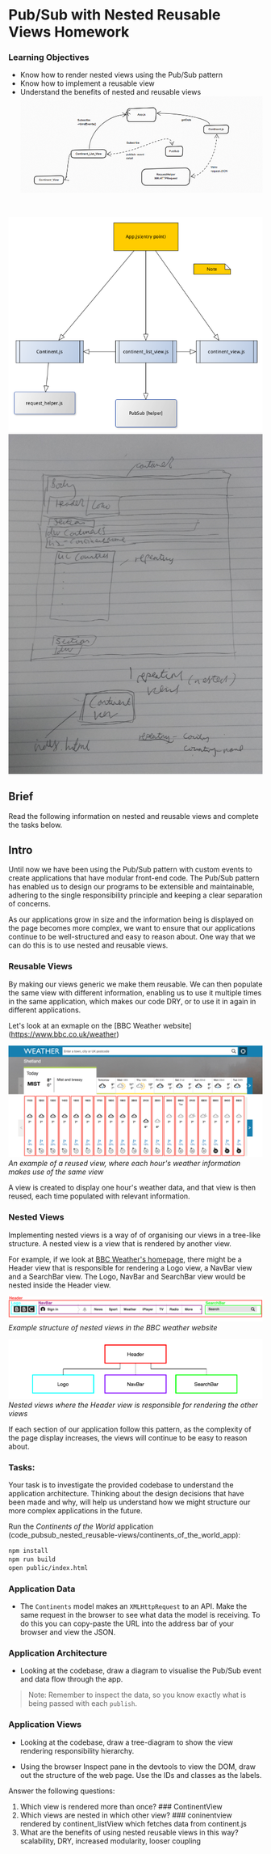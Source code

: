 # Pub/Sub with Nested Reusable Views Homework

### Learning Objectives
- Know how to render nested views using the Pub/Sub pattern
- Know how to implement a reusable view
- Understand the benefits of nested and reusable views
![alt text](continent.png 'hello')
<br>

![alt text](bbcdata1_1.png 'hello')
 <br>
![alt text](DomView.jpg 'hello')

## Brief

Read the following information on nested and reusable views and complete the tasks below.

## Intro

Until now we have been using the Pub/Sub pattern with custom events to create applications that have modular front-end code. The Pub/Sub pattern has enabled us to design our programs to be extensible and maintainable, adhering to the single responsibility principle and keeping a clear separation of concerns.

As our applications grow in size and the information being is displayed on the page becomes more complex, we want to ensure that our applications continue to be well-structured and easy to reason about. One way that we can do this is to use nested and reusable views.  

### Reusable Views

By making our views generic we make them reusable. We can then populate the same view with different information, enabling us to use it multiple times in the same application, which makes our code DRY, or to use it in again in different applications.

Let's look at an exmaple on the [BBC Weather website] (https://www.bbc.co.uk/weather)

![An example of a reused view, where each hour's weather information makes use of the same view](images/reusable_views_weather.png)
*An example of a reused view, where each hour's weather information makes use of the same view*

A view is created to display one hour's weather data, and that view is then reused, each time populated with relevant information.

### Nested Views

Implementing nested views is a way of of organising our views in a tree-like structure. A nested view is a view that is rendered by another view.

For example, if we look at [BBC Weather's homepage](https://www.bbc.co.uk/weather), there might be a Header view that is responsible for rendering a Logo view, a NavBar view and a SearchBar view. The Logo, NavBar and SearchBar view would be nested inside the Header view.

![Example structure of nested views in the BBC weather website](images/nested_views.png)
*Example structure of nested views in the BBC weather website*

![Nested views showing the rendering responsibilities](images/view_render_responsibilties_weather.png)
*Nested views where the Header view is responsible for rendering the other views*

If each section of our application follow this pattern, as the complexity of the page display increases, the views will continue to be easy to reason about.

### Tasks:

Your task is to investigate the provided codebase to understand the application architecture. Thinking about the design decisions that have been made and why, will help us understand how we might structure our more complex applications in the future.

Run the _Continents of the World_ application (code_pubsub_nested_reusable-views/continents_of_the_world_app):

```bash
npm install
npm run build
open public/index.html
```

### Application Data

- The `Continents` model makes an `XMLHttpRequest` to an API. Make the same request in the browser to see what data the model is receiving. To do this you can copy-paste the URL into the address bar of your browser and view the JSON.

### Application Architecture

- Looking at the codebase, draw a diagram to visualise the Pub/Sub event and data flow through the app.

> Note: Remember to inspect the data, so you know exactly what is being passed with each `publish`.

### Application Views

- Looking at the codebase, draw a tree-diagram to show the view rendering responsibility hierarchy.

- Using the browser Inspect pane in the devtools to view the DOM, draw out the structure of the web page. Use the IDs and classes as the labels.

Answer the following questions:

1. Which view is rendered more than once? ### ContinentView
2. Which views are nested in which other view? ### coninentview rendered by continent_listView which fetches data from continent.js
3. What are the benefits of using nested reusable views in this way? scalability, DRY, increased modularity, looser coupling
